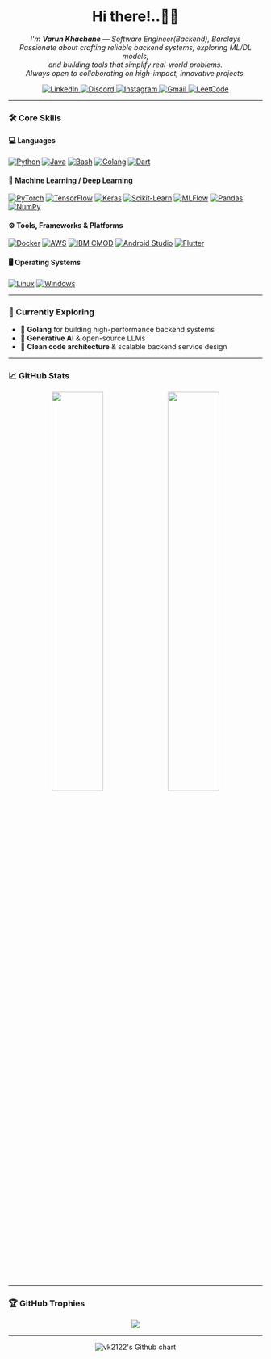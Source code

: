 <h1 align="center">Hi there!..🙋‍♂️</h1>

<p align="center">
    <i>
        I'm <b>Varun Khachane</b> — Software Engineer(Backend), Barclays<br>
        Passionate about crafting reliable backend systems, exploring ML/DL models,<br>
        and building tools that simplify real-world problems.<br>
        Always open to collaborating on high-impact, innovative projects.
    </i>
</p>

<p align="center">
  <a href="https://www.linkedin.com/in/varunkhachane">
    <img src="https://img.shields.io/badge/LinkedIn-blue?style=flat-square&logo=linkedin" alt="LinkedIn">
  </a>
  <a href="https://discord.com/vk2122">
    <img src="https://img.shields.io/badge/Discord-blue?style=flat-square&logo=discord&logoColor=white" alt="Discord">
  </a>
  <a href="https://www.instagram.com/vk21022">
    <img src="https://img.shields.io/badge/Instagram-blue?style=flat-square&logo=instagram&logoColor=white" alt="Instagram">
  </a>
  <a href="mailto:varunkhachane31@gmail.com">
    <img src="https://img.shields.io/badge/Gmail-blue?style=flat-square&logo=gmail&logoColor=white" alt="Gmail">
  </a>
  <a href="https://leetcode.com/vk21022">
    <img src="https://img.shields.io/badge/LeetCode-blue?style=flat-square&logo=LeetCode" alt="LeetCode">
  </a>
</p>

---

### 🛠️ Core Skills

#### 💻 Languages
[![Python](https://img.shields.io/badge/Python-black?style=for-the-badge&logo=python)](https://github.com/vk2122)
[![Java](https://img.shields.io/badge/Java-black?style=for-the-badge&logo=java)](https://github.com/vk2122)
[![Bash](https://img.shields.io/badge/Bash-black?style=for-the-badge&logo=gnu-bash)](https://github.com/vk2122)
[![Golang](https://img.shields.io/badge/Go-black?style=for-the-badge&logo=go)](https://github.com/vk2122)
[![Dart](https://img.shields.io/badge/Dart-black?style=for-the-badge&logo=dart)](https://github.com/vk2122)

#### 🧠 Machine Learning / Deep Learning
[![PyTorch](https://img.shields.io/badge/PyTorch-black?style=for-the-badge&logo=pytorch)](https://github.com/vk2122)
[![TensorFlow](https://img.shields.io/badge/TensorFlow-black?style=for-the-badge&logo=tensorflow)](https://github.com/vk2122)
[![Keras](https://img.shields.io/badge/Keras-black?style=for-the-badge&logo=keras)](https://github.com/vk2122)
[![Scikit-Learn](https://img.shields.io/badge/Scikit--Learn-black?style=for-the-badge&logo=scikit-learn)](https://github.com/vk2122)
[![MLFlow](https://img.shields.io/badge/MLFlow-black?style=for-the-badge&logo=mlflow)](https://github.com/vk2122)
[![Pandas](https://img.shields.io/badge/Pandas-black?style=for-the-badge&logo=pandas)](https://github.com/vk2122)
[![NumPy](https://img.shields.io/badge/NumPy-black?style=for-the-badge&logo=numpy)](https://github.com/vk2122)

#### ⚙️ Tools, Frameworks & Platforms
[![Docker](https://img.shields.io/badge/Docker-black?style=for-the-badge&logo=docker)](https://github.com/vk2122)
[![AWS](https://img.shields.io/badge/AWS-black?style=for-the-badge&logo=amazonaws)](https://github.com/vk2122)
[![IBM CMOD](https://img.shields.io/badge/IBM_CMOnDemand-black?style=for-the-badge&logo=ibm)](https://github.com/vk2122)
[![Android Studio](https://img.shields.io/badge/Android_Studio-black?style=for-the-badge&logo=android-studio)](https://github.com/vk2122)
[![Flutter](https://img.shields.io/badge/Flutter-black?style=for-the-badge&logo=flutter)](https://github.com/vk2122)

#### 🖥️ Operating Systems
[![Linux](https://img.shields.io/badge/Linux-black?style=for-the-badge&logo=linux)](https://github.com/vk2122)
[![Windows](https://img.shields.io/badge/Windows-black?style=for-the-badge&logo=windows)](https://github.com/vk2122)

---

### 🚀 Currently Exploring

- 🐹 **Golang** for building high-performance backend systems  
- 🤖 **Generative AI** & open-source LLMs  
- 🧱 **Clean code architecture** & scalable backend service design

---

### 📈 GitHub Stats

<p align="center">
  <img src="https://github-readme-stats.vercel.app/api?username=vk2122&theme=tokyonight&show_icons=true&count_private=true&hide_border=true" width="45%" />
  <img src="https://streak-stats.demolab.com?user=vk2122&theme=tokyonight&hide_border=true" width="45%" />
</p>

---

### 🏆 GitHub Trophies

<p align="center">
    <img src="https://github-profile-trophy.vercel.app/?username=vk2122&theme=darkhub&no-frame=true&column=6" />
</p>

---

<p align="center">
  <img src="https://ghchart.rshah.org/00ff99/vk2122" alt="vk2122's Github chart" />
</p>
